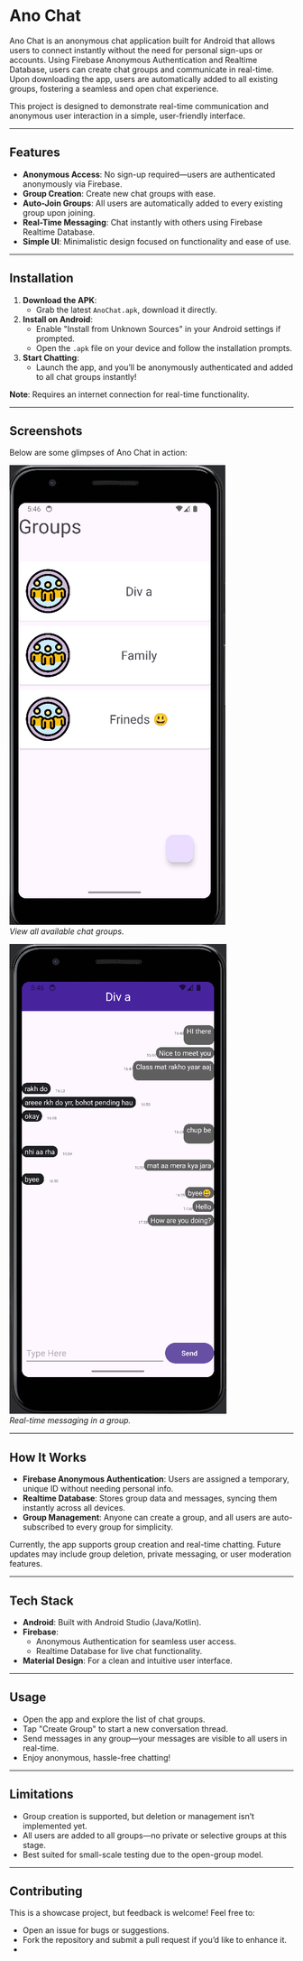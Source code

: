 # Ano Chat
Ano Chat is an anonymous chat application built for Android that allows users to connect instantly without the need for personal sign-ups or accounts. Using Firebase Anonymous Authentication and Realtime Database, users can create chat groups and communicate in real-time. Upon downloading the app, users are automatically added to all existing groups, fostering a seamless and open chat experience.

This project is designed to demonstrate real-time communication and anonymous user interaction in a simple, user-friendly interface.

---

## Features
- **Anonymous Access**: No sign-up required—users are authenticated anonymously via Firebase.
- **Group Creation**: Create new chat groups with ease.
- **Auto-Join Groups**: All users are automatically added to every existing group upon joining.
- **Real-Time Messaging**: Chat instantly with others using Firebase Realtime Database.
- **Simple UI**: Minimalistic design focused on functionality and ease of use.

---

## Installation
1. **Download the APK**:
   - Grab the latest `AnoChat.apk`, download it directly.
2. **Install on Android**:
   - Enable "Install from Unknown Sources" in your Android settings if prompted.
   - Open the `.apk` file on your device and follow the installation prompts.
3. **Start Chatting**:
   - Launch the app, and you’ll be anonymously authenticated and added to all chat groups instantly!

**Note**: Requires an internet connection for real-time functionality.

---

## Screenshots
Below are some glimpses of Ano Chat in action:

![Group List](group_list.png)  
*View all available chat groups.*  

![Chat Screen](chat_screen.png)  
*Real-time messaging in a group.*  

---

## How It Works
- **Firebase Anonymous Authentication**: Users are assigned a temporary, unique ID without needing personal info.
- **Realtime Database**: Stores group data and messages, syncing them instantly across all devices.
- **Group Management**: Anyone can create a group, and all users are auto-subscribed to every group for simplicity.

Currently, the app supports group creation and real-time chatting. Future updates may include group deletion, private messaging, or user moderation features.

---

## Tech Stack
- **Android**: Built with Android Studio (Java/Kotlin).
- **Firebase**:
  - Anonymous Authentication for seamless user access.
  - Realtime Database for live chat functionality.
- **Material Design**: For a clean and intuitive user interface.

---

## Usage
- Open the app and explore the list of chat groups.
- Tap "Create Group" to start a new conversation thread.
- Send messages in any group—your messages are visible to all users in real-time.
- Enjoy anonymous, hassle-free chatting!

---

## Limitations
- Group creation is supported, but deletion or management isn’t implemented yet.
- All users are added to all groups—no private or selective groups at this stage.
- Best suited for small-scale testing due to the open-group model.

---

## Contributing
This is a showcase project, but feedback is welcome! Feel free to:
- Open an issue for bugs or suggestions.
- Fork the repository and submit a pull request if you’d like to enhance it.
- 

